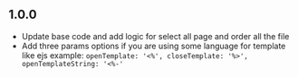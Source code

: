 ## 1.0.0

- Update base code and add logic for select all page and order all the file 
- Add three params options if you are using some language for template like ejs 
example: ```openTemplate: '<%',
closeTemplate: '%>',
openTemplateString: '<%-'```

